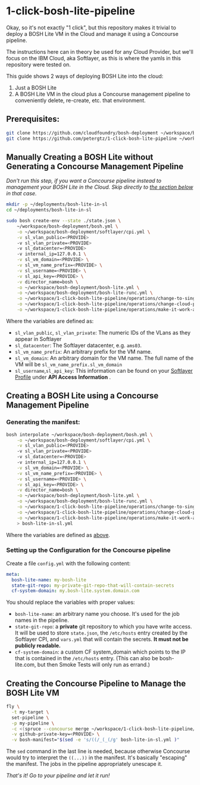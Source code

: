 # 1-click-bosh-lite-pipeline

Okay, so it's not exactly "1 click", but this repository makes it trivial to deploy a BOSH Lite VM in the Cloud and manage it using a Concourse pipeline.

The instructions here can in theory be used for any Cloud Provider, but we'll focus on the IBM Cloud, aka Softlayer, as this is where the yamls in this repository were tested on.

This guide shows 2 ways of deploying BOSH Lite into the cloud:
1. Just a BOSH Lite
2. A BOSH Lite VM in the cloud plus a Concourse management pipeline to conveniently delete, re-create, etc. that environment.

## Prerequisites:

```bash
git clone https://github.com/cloudfoundry/bosh-deployment ~/workspace/bosh-deployment
git clone https://github.com/petergtz/1-click-bosh-lite-pipeline ~/workspace/1-click-bosh-lite-pipeline
```

## Manually Creating a BOSH Lite without Generating a Concourse Management Pipeline

_Don't run this step, if you want a Concourse pipeline instead to management your BOSH Lite in the Cloud. Skip directly to [the section below](#creating-a-bosh-lite-using-a-concourse-management-pipeline) in that case._

```bash
mkdir -p ~/deployments/bosh-lite-in-sl
cd ~/deployments/bosh-lite-in-sl

sudo bosh create-env --state ./state.json \
    ~/workspace/bosh-deployment/bosh.yml \
    -o ~/workspace/bosh-deployment/softlayer/cpi.yml \
    -v sl_vlan_public=<PROVIDE>
    -v sl_vlan_private=<PROVIDE>
    -v sl_datacenter=<PROVIDE>
    -v internal_ip=127.0.0.1 \
    -v sl_vm_domain=<PROVIDE> \
    -v sl_vm_name_prefix=<PROVIDE> \
    -v sl_username=<PROVIDE> \
    -v sl_api_key=<PROVIDE> \
    -v director_name=bosh \
    -o ~/workspace/bosh-deployment/bosh-lite.yml \
    -o ~/workspace/bosh-deployment/bosh-lite-runc.yml \
    -o ~/workspace/1-click-bosh-lite-pipeline/operations/change-to-single-dynamic-network-named-default.yml \
    -o ~/workspace/1-click-bosh-lite-pipeline/operations/change-cloud-provider-mbus-host.yml \
    -o ~/workspace/1-click-bosh-lite-pipeline/operations/make-it-work-again-workaround.yml
```

Where the variables are defined as:
- `sl_vlan_public`, `sl_vlan_private`: The numeric IDs of the VLans as they appear in Softlayer
- `sl_datacenter`: The Softlayer datacenter, e.g. `ams03`.
- `sl_vm_name_prefix`: An arbitrary prefix for the VM name.
- `sl_vm_domain`: An arbitrary domain for the VM name. The full name of the VM will be `sl_vm_name_prefix.sl_vm_domain`
- `sl_username`,`sl_api_key`: This information can be found on your [Softlayer Profile](https://control.softlayer.com/account/user/profile) under **API Access Information** .


## Creating a BOSH Lite using a Concourse Management Pipeline

### Generating the manifest:
```bash
bosh interpolate ~/workspace/bosh-deployment/bosh.yml \
    -o ~/workspace/bosh-deployment/softlayer/cpi.yml \
    -v sl_vlan_public=<PROVIDE>
    -v sl_vlan_private=<PROVIDE>
    -v sl_datacenter=<PROVIDE>
    -v internal_ip=127.0.0.1 \
    -v sl_vm_domain=<PROVIDE> \
    -v sl_vm_name_prefix=<PROVIDE> \
    -v sl_username=<PROVIDE> \
    -v sl_api_key=<PROVIDE> \
    -v director_name=bosh \
    -o ~/workspace/bosh-deployment/bosh-lite.yml \
    -o ~/workspace/bosh-deployment/bosh-lite-runc.yml \
    -o ~/workspace/1-click-bosh-lite-pipeline/operations/change-to-single-dynamic-network-named-default.yml \
    -o ~/workspace/1-click-bosh-lite-pipeline/operations/change-cloud-provider-mbus-host.yml \
    -o ~/workspace/1-click-bosh-lite-pipeline/operations/make-it-work-again-workaround.yml \
    > bosh-lite-in-sl.yml
```

Where the variables are defined as [above](#manually-creating-a-bosh-lite-without-generating-a-concourse-management-pipeline).

### Setting up the Configuration for the Concourse pipeline

Create a file `config.yml` with the following content:
```yaml
meta:
  bosh-lite-name: my-bosh-lite
  state-git-repo: my-private-git-repo-that-will-contain-secrets
  cf-system-domain: my.bosh-lite.system.domain.com
```

You should replace the variables with proper values:
- `bosh-lite-name`: an arbitrary name you choose. It's used for the job names in the pipeline.
- `state-git-repo`: a **private** git repository to which you have write access. It will be used to store `state.json`, the `/etc/hosts` entry created by the Softlayer CPI, and `vars.yml` that will contain the secrets. **It must not be publicly readable.**
- `cf-system-domain`: a custom CF system_domain which points to the IP that is contained in the `/etc/hosts` entry. (This can also be bosh-lite.com, but then Smoke Tests will only run as errand.)

## Creating the Concourse Pipeline to Manage the BOSH Lite VM

```bash
fly \
  -t my-target \
  set-pipeline \
  -p my-pipeline \
  -c <(spruce --concourse merge ~/workspace/1-click-bosh-lite-pipeline/template.yml config.yml) \
  -v github-private-key=<PROVIDE> \
  -v bosh-manifest="$(sed -e 's/((/_(_(/g' bosh-lite-in-sl.yml )"
```

The `sed` command in the last line is needed, because otherwise Concourse would try to interpret the `((...))` in the manifest. It's basically "escaping" the manifest. The jobs in the pipeline appropriately unescape it.

_That's it! Go to your pipeline and let it run!_